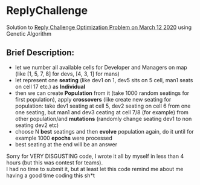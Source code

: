 # ReplyChallenge
Solution to [Reply Challenge Optimization Problem on March 12 2020](https://challenges.reply.com/tamtamy/challenges/category/coding) using Genetic Algorithm 

## Brief Description:
  - let we number all available cells for Developer and Managers on map (like [1, 5, 7, 8] for devs, [4, 3, 1] for mans)
  - let represent one **seating** (like dev1 on 1, dev5 sits on 5 cell, man1 seats on cell 17 etc.) as **Individual** 
  - then we can create **Population** from it (take 1000 random seatings for first population), apply **crossovers** (like create  new seating for population: take dev1 seating at cell 5, dev2 seating on cell 6 from one  one seating, but man1 and dev3 ceating at cell 7/8 (for example) from other population/and **mutations** (randomly change seating dev1 to non seating dev2 etc)
  - choose N **best** seatings and then **evolve** population again, do it until for example 1000 **epochs** were processed
  - best seating at the end will be an answer
  
Sorry for VERY DISGUSTING code, I wrote it all by myself in less than 4 hours (but this was contest for teams).  
I had no time to submit it, but at least let this code remind me
about me having a good time coding this sh*t 
